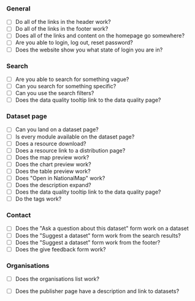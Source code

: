 ### General
  * [ ] Do all of the links in the header work?																									
  * [ ] Do all of the links in the footer work?																									
  * [ ] Does all of the links and content on the homepage go somewhere?																									
  * [ ] Are you able to login, log out, reset password?																									
  * [ ] Does the website show you what state of login you are in?																			
																									
### Search																									
  * [ ] Are you able to search for something vague?																									
  * [ ] Can you search for something specific?																									
  * [ ] Can you use the search filters?									
  * [ ] Does the data quality tooltip link to the data quality page?																			
																									
### Dataset page																									
  * [ ] Can you land on a dataset page?																									
  * [ ] Is every module available on the dataset page?																									
  * [ ] Does a resource download?																									
  * [ ] Does a resource link to a distribution page?																									
  * [ ] Does the map preview work?
  * [ ] Does the chart preview work?
  * [ ] Does the table preview work?
  * [ ] Does "Open in NationalMap" work?																						
  * [ ] Does the description expand?																									
  * [ ] Does the data quality tooltip link to the data quality page?																									
  * [ ] Do the tags work?																																	
																									
### Contact																									
  * [ ] Does the "Ask a question about this dataset" form work on a dataset																									
  * [ ] Does the "Suggest a dataset" form work from the search results?																									
  * [ ] Does the "Suggest a dataset" form work from the footer?																									
  * [ ] Does the give feedback form work?																							
																									
### Organisations																									
  * [ ] Does the organisations list work?																									
  * [ ] Does the publisher page have a description and link to datasets?												
									

